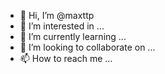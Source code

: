 - 👋 Hi, I’m @maxttp
- 👀 I’m interested in ...
- 🌱 I’m currently learning ...
- 💞️ I’m looking to collaborate on ...
- 📫 How to reach me ...

<!---
maxttp/maxttp is a ✨ special ✨ repository because its `README.md` (this file) appears on your GitHub profile.
You can click the Preview link to take a look at your changes.
--->

